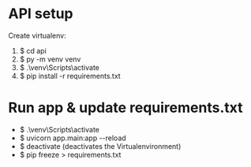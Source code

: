 # API setup
Create virtualenv:
1.  $ cd api
2.  $ py -m venv venv 
3.  $ .\venv\Scripts\activate 
4.  $ pip install -r requirements.txt


# Run app & update requirements.txt
*   $ .\venv\Scripts\activate 
*   $ uvicorn app.main:app --reload
*   $ deactivate (deactivates the Virtualenvironment)
*   $ pip freeze > requirements.txt
